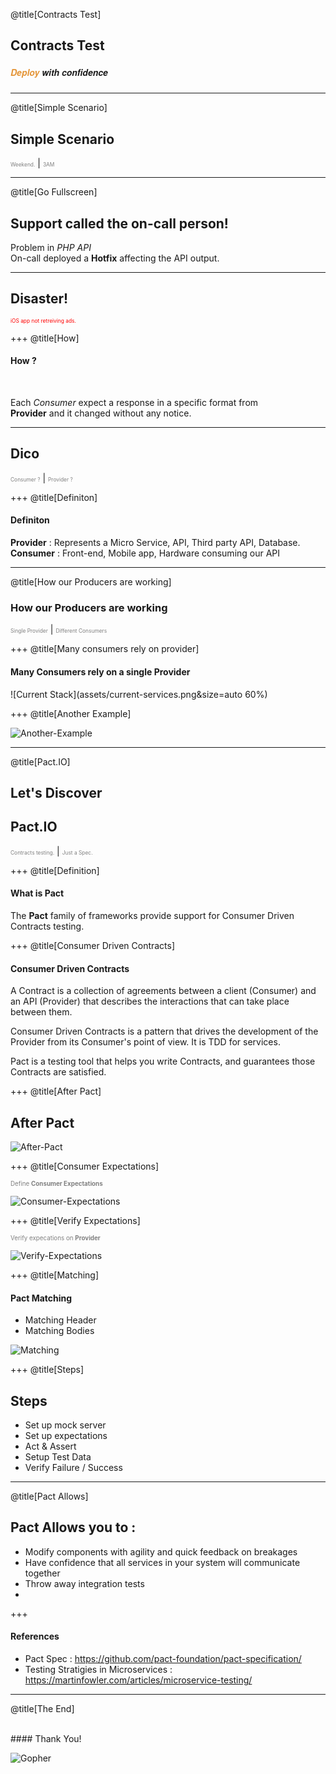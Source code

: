 @title[Contracts Test]
## Contracts Test
##### <span style="font-family:Helvetica Neue; font-weight:bold"><span style="color:#e49436">Deploy</span> with confidence</span>

---
@title[Simple Scenario]

## Simple Scenario
<span style="font-size:0.6em; color:gray">Weekend.</span> |
<span style="font-size:0.6em; color:gray">3AM</span>

---
@title[Go Fullscreen]

## Support called the on-call person!
Problem in *PHP API*   
On-call deployed a **Hotfix** affecting the API output.

---

## Disaster!
<span style="font-size:0.6em; color:red">iOS app not retreiving ads.</span>

+++
@title[How]

#### How ?

<br>

Each *Consumer* expect a response in a specific format from   
**Provider** and it changed without any notice.

---

## Dico
<span style="font-size:0.6em; color:gray">Consumer ?</span> |
<span style="font-size:0.6em; color:gray">Provider ?</span>

+++
@title[Definiton]

#### Definiton

**Provider** : Represents a Micro Service, API, Third party API, Database.
<br>
**Consumer** : Front-end, Mobile app, Hardware consuming our API

---
@title[How our Producers are working]

### How our Producers are working
<span style="font-size:0.6em; color:gray">Single Provider</span> |
<span style="font-size:0.6em; color:gray">Different Consumers</span>

+++
@title[Many consumers rely on provider]
#### Many Consumers rely on a single Provider

![Current Stack](assets/current-services.png&size=auto 60%)

+++
@title[Another Example]

![Another-Example](assets/consumer-drivern-contracts.png)

---
@title[Pact.IO]

## Let's Discover
## Pact.IO
<span style="font-size:0.6em; color:gray">Contracts testing.</span> |
<span style="font-size:0.6em; color:gray">Just a Spec.</span>

+++
@title[Definition]

#### What is Pact

The **Pact** family of frameworks provide support for Consumer Driven Contracts testing.

+++
@title[Consumer Driven Contracts]

#### Consumer Driven Contracts

A Contract is a collection of agreements between a client (Consumer) and an API (Provider) that describes the interactions that can take place between them.

Consumer Driven Contracts is a pattern that drives the development of the Provider from its Consumer's point of view. It is TDD for services.

Pact is a testing tool that helps you write Contracts, and guarantees those Contracts are satisfied.

+++
@title[After Pact]

## After Pact

![After-Pact](assets/consumer-drivern-contracts-pact.png)

+++
@title[Consumer Expectations]

<span style="color:gray; font-size:0.7em">Define <b>Consumer Expectations</b></span>

![Consumer-Expectations](assets/step1.png)

+++
@title[Verify Expectations]

<span style="color:gray; font-size:0.7em">Verify expecations on <b>Provider</b></span>

![Verify-Expectations](assets/step2.png)

+++
@title[Matching]

#### Pact Matching

* Matching Header
* Matching Bodies

![Matching](assets/match.png)

+++
@title[Steps]
## Steps

* Set up mock server
* Set up expectations
* Act & Assert
* Setup Test Data
* Verify Failure / Success


---
@title[Pact Allows]

## Pact Allows you to :
* Modify components with agility and quick feedback on breakages
* Have confidence that all services in your system will communicate together
* Throw away integration tests
* 

+++

#### References

* Pact Spec : https://github.com/pact-foundation/pact-specification/
* Testing Stratigies in Microservices : https://martinfowler.com/articles/microservice-testing/

---
@title[The End]

<br>
#### Thank You!

![Gopher](https://i.pinimg.com/originals/de/4d/af/de4daf20b7e43fc4bca3450d86a1a32c.png)